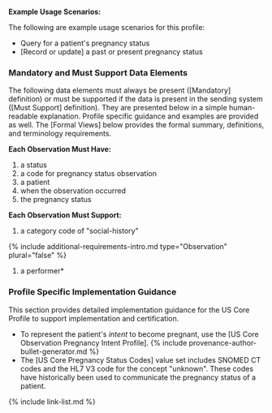 

**Example Usage Scenarios:**

The following are example usage scenarios for this profile:

- Query for a patient's pregnancy status
- [Record or update] a past or present pregnancy status

### Mandatory and Must Support Data Elements

The following data elements must always be present ([Mandatory] definition) or must be supported if the data is present in the sending system ([Must Support] definition). They are presented below in a simple human-readable explanation. Profile specific guidance and examples are provided as well. The [Formal Views] below provides the formal summary, definitions, and terminology requirements.

**Each Observation Must Have:**

1. a status
2. a code for pregnancy status observation
3. a patient
4. when the observation occurred
5. the pregnancy status

**Each Observation Must Support:**

1. a category code of "social-history"

{% include additional-requirements-intro.md type="Observation" plural="false" %}

1. a performer*

### Profile Specific Implementation Guidance

This section provides detailed implementation guidance for the US Core Profile to support implementation and certification.

- To represent the patient's  *intent* to become pregnant, use the [US Core Observation Pregnancy Intent Profile].
{% include provenance-author-bullet-generator.md %}
- The [US Core Pregnancy Status Codes] value set includes SNOMED CT codes and the HL7 V3 code for the concept "unknown". These codes have historically been used to communicate the pregnancy status of a patient.

{% include link-list.md %}
